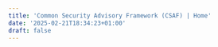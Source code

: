 ```yaml
---
title: 'Common Security Advisory Framework (CSAF) | Home'
date: '2025-02-21T18:34:23+01:00'
draft: false
---
```


<!--
  SPDX-FileCopyrightText: 2025 OASIS CSAF TC
  SPDX-License-Identifier: LicenseRef-OASIS-CSAF-TC-License
-->
